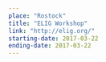 ```yaml
---
place: "Rostock"
title: "ELIG Workshop"
link: "http://elig.org/"
starting-date: 2017-03-22
ending-date: 2017-03-22
---
```

